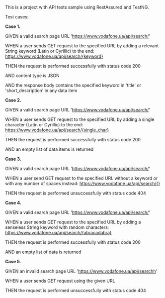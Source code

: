 This is a project with API tests sample using RestAssured and TestNG.

Test cases:

**Case 1.**

GIVEN a valid search page URL 'https://www.vodafone.ua/api/search/'

WHEN a user sends GET request to the specified URL by adding a relevant String keyword (Latin or Cyrillic) to the end: 
https://www.vodafone.ua/api/search/{keyword}

THEN the request is performed successfully with status code 200

AND content type is JSON

AND the response body contains the specified keyword in 'title' or 'short_description' in any data item


**Case 2.**

GIVEN a valid search page URL 'https://www.vodafone.ua/api/search/'

WHEN a user sends GET request to the specified URL by adding a single character (Latin or Cyrillic) to the end:
https://www.vodafone.ua/api/search/{single_char}

THEN the request is performed successfully with status code 200

AND an empty list of data items is returned


**Case 3.**

GIVEN a valid search page URL 'https://www.vodafone.ua/api/search/'

WHEN a user send GET request to the specified URL without a keyword or with any number of spaces instead:
https://www.vodafone.ua/api/search/{}

THEN the request is performed unsuccessfully with status code 404

**Case 4.**

GIVEN a valid search page URL 'https://www.vodafone.ua/api/search/'

WHEN a user sends GET request to the specified URL by adding a senseless String keyword with random characters:
https://www.vodafone.ua/api/search/{abracadabra}

THEN the request is performed successfully with status code 200

AND an empty list of data is returned


**Case 5.**

GIVEN an invalid search page URL 'https://www.vodafone.ua/api/searchh'

WHEN a user sends GET request using the given URL

THEN the request is performed unsuccessfully with status code 404